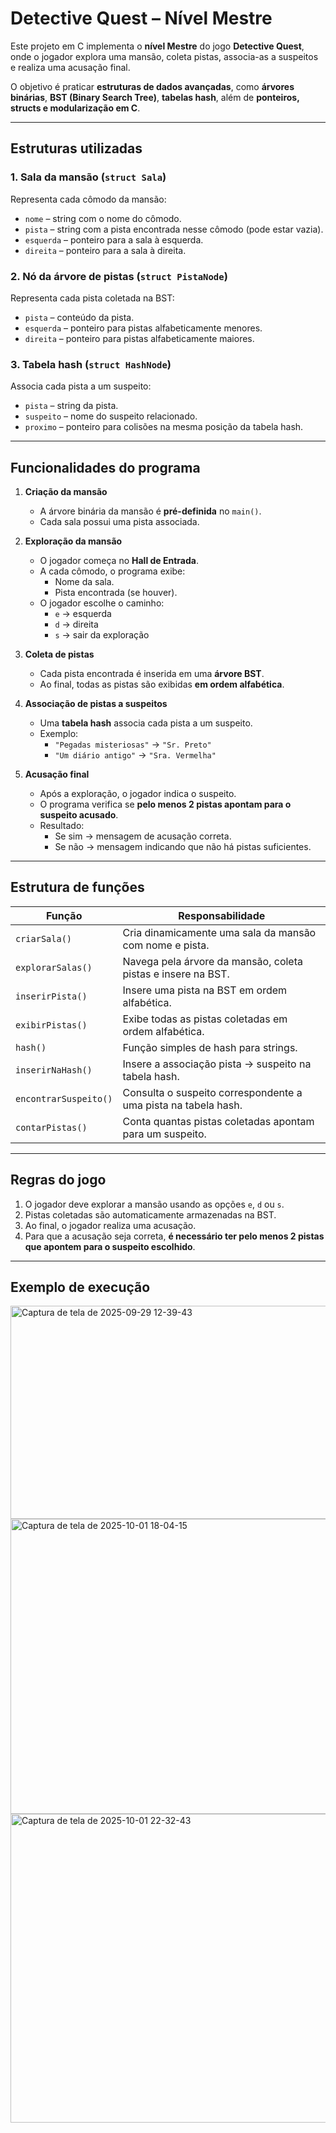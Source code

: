 # Detective Quest – Nível Mestre

Este projeto em C implementa o **nível Mestre** do jogo **Detective Quest**, onde o jogador explora uma mansão, coleta pistas, associa-as a suspeitos e realiza uma acusação final.  

O objetivo é praticar **estruturas de dados avançadas**, como **árvores binárias**, **BST (Binary Search Tree)**, **tabelas hash**, além de **ponteiros, structs e modularização em C**.

---

## Estruturas utilizadas

### 1. Sala da mansão (`struct Sala`)
Representa cada cômodo da mansão:
- `nome` – string com o nome do cômodo.
- `pista` – string com a pista encontrada nesse cômodo (pode estar vazia).
- `esquerda` – ponteiro para a sala à esquerda.
- `direita` – ponteiro para a sala à direita.

### 2. Nó da árvore de pistas (`struct PistaNode`)
Representa cada pista coletada na BST:
- `pista` – conteúdo da pista.
- `esquerda` – ponteiro para pistas alfabeticamente menores.
- `direita` – ponteiro para pistas alfabeticamente maiores.

### 3. Tabela hash (`struct HashNode`)
Associa cada pista a um suspeito:
- `pista` – string da pista.
- `suspeito` – nome do suspeito relacionado.
- `proximo` – ponteiro para colisões na mesma posição da tabela hash.

---

## Funcionalidades do programa

1. **Criação da mansão**
   - A árvore binária da mansão é **pré-definida** no `main()`.
   - Cada sala possui uma pista associada.

2. **Exploração da mansão**
   - O jogador começa no **Hall de Entrada**.
   - A cada cômodo, o programa exibe:
     - Nome da sala.
     - Pista encontrada (se houver).
   - O jogador escolhe o caminho:
     - `e` → esquerda
     - `d` → direita
     - `s` → sair da exploração

3. **Coleta de pistas**
   - Cada pista encontrada é inserida em uma **árvore BST**.
   - Ao final, todas as pistas são exibidas **em ordem alfabética**.

4. **Associação de pistas a suspeitos**
   - Uma **tabela hash** associa cada pista a um suspeito.
   - Exemplo:
     - `"Pegadas misteriosas"` → `"Sr. Preto"`
     - `"Um diário antigo"` → `"Sra. Vermelha"`

5. **Acusação final**
   - Após a exploração, o jogador indica o suspeito.
   - O programa verifica se **pelo menos 2 pistas apontam para o suspeito acusado**.
   - Resultado:
     - Se sim → mensagem de acusação correta.
     - Se não → mensagem indicando que não há pistas suficientes.

---

## Estrutura de funções

| Função | Responsabilidade |
|--------|-----------------|
| `criarSala()` | Cria dinamicamente uma sala da mansão com nome e pista. |
| `explorarSalas()` | Navega pela árvore da mansão, coleta pistas e insere na BST. |
| `inserirPista()` | Insere uma pista na BST em ordem alfabética. |
| `exibirPistas()` | Exibe todas as pistas coletadas em ordem alfabética. |
| `hash()` | Função simples de hash para strings. |
| `inserirNaHash()` | Insere a associação pista → suspeito na tabela hash. |
| `encontrarSuspeito()` | Consulta o suspeito correspondente a uma pista na tabela hash. |
| `contarPistas()` | Conta quantas pistas coletadas apontam para um suspeito. |

---

## Regras do jogo

1. O jogador deve explorar a mansão usando as opções `e`, `d` ou `s`.
2. Pistas coletadas são automaticamente armazenadas na BST.
3. Ao final, o jogador realiza uma acusação.
4. Para que a acusação seja correta, **é necessário ter pelo menos 2 pistas que apontem para o suspeito escolhido**.

---

## Exemplo de execução

<img width="858" height="341" alt="Captura de tela de 2025-09-29 12-39-43" src="https://github.com/user-attachments/assets/94f75af4-e781-44ac-9b7b-de18e439dbeb" />

<img width="841" height="472" alt="Captura de tela de 2025-10-01 18-04-15" src="https://github.com/user-attachments/assets/6d1931a6-3de7-404f-b33e-2b1abb7bba01" />

<img width="884" height="494" alt="Captura de tela de 2025-10-01 22-32-43" src="https://github.com/user-attachments/assets/09632fe5-a8df-4bbd-9d81-48ba32f6c772" />

